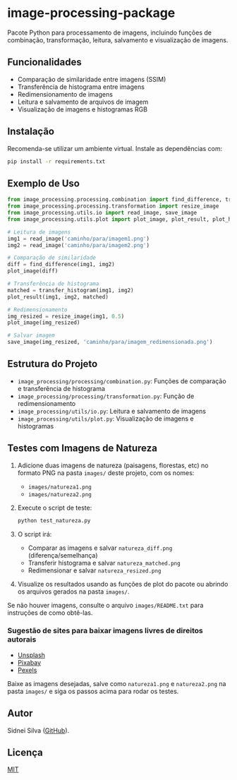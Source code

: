 
# image-processing-package

Pacote Python para processamento de imagens, incluindo funções de combinação, transformação, leitura, salvamento e visualização de imagens.

## Funcionalidades

- Comparação de similaridade entre imagens (SSIM)
- Transferência de histograma entre imagens
- Redimensionamento de imagens
- Leitura e salvamento de arquivos de imagem
- Visualização de imagens e histogramas RGB

## Instalação

Recomenda-se utilizar um ambiente virtual. Instale as dependências com:

```bash
pip install -r requirements.txt
```

## Exemplo de Uso

```python
from image_processing.processing.combination import find_difference, transfer_histogram
from image_processing.processing.transformation import resize_image
from image_processing.utils.io import read_image, save_image
from image_processing.utils.plot import plot_image, plot_result, plot_histogram

# Leitura de imagens
img1 = read_image('caminho/para/imagem1.png')
img2 = read_image('caminho/para/imagem2.png')

# Comparação de similaridade
diff = find_difference(img1, img2)
plot_image(diff)

# Transferência de histograma
matched = transfer_histogram(img1, img2)
plot_result(img1, img2, matched)

# Redimensionamento
img_resized = resize_image(img1, 0.5)
plot_image(img_resized)

# Salvar imagem
save_image(img_resized, 'caminho/para/imagem_redimensionada.png')
```

## Estrutura do Projeto

- `image_processing/processing/combination.py`: Funções de comparação e transferência de histograma
- `image_processing/processing/transformation.py`: Função de redimensionamento
- `image_processing/utils/io.py`: Leitura e salvamento de imagens
- `image_processing/utils/plot.py`: Visualização de imagens e histogramas

## Testes com Imagens de Natureza

1. Adicione duas imagens de natureza (paisagens, florestas, etc) no formato PNG na pasta `images/` deste projeto, com os nomes:
   - `images/natureza1.png`
   - `images/natureza2.png`

2. Execute o script de teste:

   ```bash
   python test_natureza.py
   ```

3. O script irá:
   - Comparar as imagens e salvar `natureza_diff.png` (diferença/semelhança)
   - Transferir histograma e salvar `natureza_matched.png`
   - Redimensionar e salvar `natureza_resized.png`

4. Visualize os resultados usando as funções de plot do pacote ou abrindo os arquivos gerados na pasta `images/`.

Se não houver imagens, consulte o arquivo `images/README.txt` para instruções de como obtê-las.

### Sugestão de sites para baixar imagens livres de direitos autorais

- [Unsplash](https://unsplash.com/s/photos/nature)
- [Pixabay](https://pixabay.com/pt/images/search/natureza/)
- [Pexels](https://www.pexels.com/pt-br/procurar/natureza/)

Baixe as imagens desejadas, salve como `natureza1.png` e `natureza2.png` na pasta `images/` e siga os passos acima para rodar os testes.

## Autor

Sidnei Silva ([GitHub](https://github.com/sidneifs)).

## Licença

[MIT](https://choosealicense.com/licenses/mit/)
